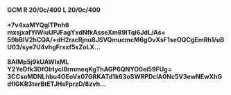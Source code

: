#### GCM R 20/0c/400 L 20/0c/400
**+7v4xaMYQgITPnh6**<br/>**mxsjxafYlWiuUPJFagYxdNfkAsseXm89ITqi6JdL/As=**<br/>**59bBlV2hCQA/+dH2racRjnu8JSVQmucmcM6gOvXsF1seOQCgEmRh1/uBU03/sye7U4vhgFrxxf5sZoLX...**<br/><br/>
**8AIMp5j9kUAWIxML**<br/>**Y2YeDfk3DfOlrlycI8rmmeqKgThAGP6QNYO0ei59FUg=**<br/>**3CCsoMDNLhbu4OEoVx07GRKATd1k63oSWRPDclA0Nc5V3ewNEwXhGdfIGKR3terBtETJHsFprzD/8zvh...**